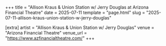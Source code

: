 +++
title = "Allison Kraus & Union Station w/ Jerry Douglas at Arizona Financial Theatre"
date = 2025-07-11
template = "page.html"
slug = "2025-07-11-allison-kraus-union-station-w-jerry-douglas"

[extra]
artist = "Allison Kraus & Union Station w/ Jerry Douglas"
venue = "Arizona Financial Theatre"
venue_url = "https://www.azfinancialtheatre.com/"
+++
